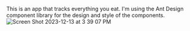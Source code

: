 This is an app that tracks everything you eat. I'm using the Ant Design component library for the design and style of the components.
![Screen Shot 2023-12-13 at 3 39 07 PM](https://github.com/JonathanRaposo/Nutrition-App/assets/67019470/4a4b0023-8634-42fd-85cf-2adc445f07a7)
